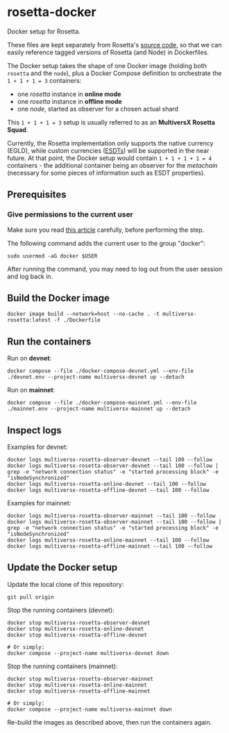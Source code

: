 # rosetta-docker

Docker setup for Rosetta. 

These files are kept separately from Rosetta's [source code](https://github.com/multiversx/mx-chain-rosetta), so that we can easily reference tagged versions of Rosetta (and Node) in Dockerfiles.

The Docker setup takes the shape of one Docker image (holding both `rosetta` and the `node`), plus a Docker Compose definition to orchestrate the `1 + 1 + 1 = 3` containers: 

 - one _rosetta_ instance in **online mode**
 - one _rosetta_ instance in **offline mode**
 - one _node_, started as observer for a chosen actual shard
  
This `1 + 1 + 1 = 3` setup is usually referred to as an **MultiversX Rosetta Squad**.

Currently, the Rosetta implementation only supports the native currency (EGLD), while custom currencies ([ESDTs](https://docs.multiversx.com/developers/esdt-tokens)) will be supported in the near future. At that point, the Docker setup would contain `1 + 1 + 1 + 1 = 4` containers - the additional container being an observer for the _metachain_ (necessary for some pieces of information such as ESDT properties).

## Prerequisites

### Give permissions to the current user

Make sure you read [this article](https://docs.docker.com/engine/install/linux-postinstall/) carefully, before performing the step.

The following command adds the current user to the group "docker":

```
sudo usermod -aG docker $USER
```

After running the command, you may need to log out from the user session and log back in.

## Build the Docker image

```
docker image build --network=host --no-cache . -t multiversx-rosetta:latest -f ./Dockerfile
```

## Run the containers

Run on **devnet**:

```
docker compose --file ./docker-compose-devnet.yml --env-file ./devnet.env --project-name multiversx-devnet up --detach
```

Run on **mainnet**:

```
docker compose --file ./docker-compose-mainnet.yml --env-file ./mainnet.env --project-name multiversx-mainnet up --detach
```

## Inspect logs

Examples for devnet:

```
docker logs multiversx-rosetta-observer-devnet --tail 100 --follow
docker logs multiversx-rosetta-observer-devnet --tail 100 --follow | grep -e "network connection status" -e "started processing block" -e "isNodeSynchronized"
docker logs multiversx-rosetta-online-devnet --tail 100 --follow
docker logs multiversx-rosetta-offline-devnet --tail 100 --follow
```

Examples for mainnet:

```
docker logs multiversx-rosetta-observer-mainnet --tail 100 --follow
docker logs multiversx-rosetta-observer-mainnet --tail 100 --follow | grep -e "network connection status" -e "started processing block" -e "isNodeSynchronized"
docker logs multiversx-rosetta-online-mainnet --tail 100 --follow
docker logs multiversx-rosetta-offline-mainnet --tail 100 --follow
```

## Update the Docker setup

Update the local clone of this repository:

```
git pull origin
```

Stop the running containers (devnet):

```
docker stop multiversx-rosetta-observer-devnet
docker stop multiversx-rosetta-online-devnet
docker stop multiversx-rosetta-offline-devnet

# Or simply:
docker compose --project-name multiversx-devnet down
```

Stop the running containers (mainnet):

```
docker stop multiversx-rosetta-observer-mainnet
docker stop multiversx-rosetta-online-mainnet
docker stop multiversx-rosetta-offline-mainnet

# Or simply:
docker compose --project-name multiversx-mainnet down
```

Re-build the images as described above, then run the containers again.
